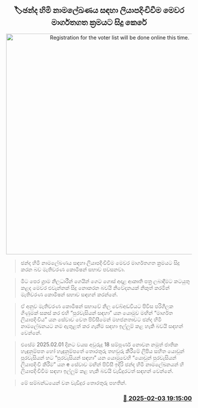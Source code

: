 <p align='center'><b><h2 align='center' title='Registration for the voter list will be done online this time.'>🏷ඡන්ද හිමි නාමලේඛණය සඳහා ලියාපදිංචිවීම මෙවර මාර්ගතගත ක්‍රමයට සිදු කෙරේ</h2></b></p>
<p align='center'><img src='https://helakuru.sgp1.cdn.digitaloceanspaces.com/esana/images/lib/election-commission-398934.jpg' width='600' alt='Registration for the voter list will be done online this time.'></p>

> ඡන්ද හිමි නාමලේඛණය සඳහා ලියාපදිංචිවීම මෙවර මාර්ගතගත ක්‍රමයට සිදු කරන බව මැතිවරණ කොමිෂන් සභාව පවසනවා.

> මීට පෙර ග්‍රාම නිලධාරීන් ගෙයින් ගෙට ගොස් අදාළ ආකෘති පත්‍ර ලබාදීමට කටයුතු කළද මෙවර එවැන්නක් සිදු නොකරන බවයි නිවේදනයක් නිකුත් කරමින් මැතිවරණ කොමිෂන් සභාව සඳහන් කරන්නේ.

> ඒ අනුව මැතිවරණ කොමිෂන් සභාවේ නිල වෙබ්අඩවියට පිවිස පරිගීලක ගිණුමක් සකස් කර එහි “පුරවැසියන් සඳහා” යන යොමුව මඟින් “මාර්ගත ලියාපදිංචිය” යන සේවාව වෙත පිවිසීමෙන් මහජනතාවට ඡන්ද හිමි නාමලේඛනයට නම ඇතුළත් කර ගැනීම සඳහා ඉල්ලුම් කළ හැකි බවයි සඳහන් වෙන්නේ.

> එසේම 2025.02.01 දිනට වයස අවුරුදු 18 සම්පූර්ණ නොවන නමුත් ජාතික හැඳුනුම්පත හෝ හැඳුනුම්පතේ තොරතුරු තහවුරු කිරීමේ ලිපිය සහිත යොවුන් පුරවැසියන් හට “පුරවැසියන් සඳහා” යන යොමුවෙහි “යොවුන් පුරවැසියන් ලියාපදිංචි කිරීම” යන e සේවාව මඟින් පිවිසී ඉදිරි ඡන්ද හිමි නාමලේඛනයන් හි ලියාපදිංචිවීම සඳහා ඉල්ලුම් කළ හැකි බවයි වැඩිදුරටත් සඳහන් වෙන්නේ.

> මේ සම්බන්ධයෙන් වන වැඩිදුර තොරතුරු පහතින්. 



<h3 align='right'><a href='https://www.helakuru.lk/esana/p/107133/'>📅 2025-02-03 19:15:00</a></h3>
